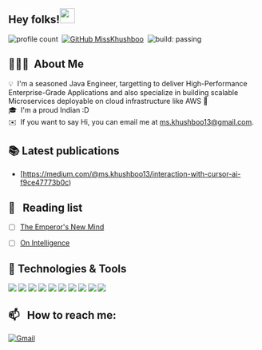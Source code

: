 ## Hey folks!<img src="https://raw.githubusercontent.com/MartinHeinz/MartinHeinz/master/wave.gif" width="30px">
![profile count](https://komarev.com/ghpvc/?username=mskhushboo13&color=red)&nbsp;
[![GitHub MissKhushboo](https://img.shields.io/github/followers/missKhushboo?label=follow&style=social)](https://github.com/misskhushboo)&nbsp;
![build: passing](https://img.shields.io/badge/build-passing-success)


## 👨🏻‍💻 &nbsp;About Me

💡 &nbsp;I'm a seasoned Java Engineer, targetting to deliver High-Performance Enterprise-Grade Applications and also specialize in building scalable Microservices deployable on cloud infrastructure like AWS 🤖\
🎓 &nbsp;I'm a proud Indian :D \
✉️ &nbsp;If you want to say Hi, you can email me at ms.khushboo13@gmail.com.

## 📚 Latest publications
- [https://medium.com/@ms.khushboo13/interaction-with-cursor-ai-f9ce47773b0c)

## 📖 &nbsp; Reading list

- [ ] [The Emperor's New Mind](https://www.goodreads.com/book/show/179744.The_Emperor_s_New_Mind)
- [ ] [On Intelligence](https://www.goodreads.com/book/show/27539.On_Intelligence)


## 🔧 Technologies & Tools
![](https://img.shields.io/badge/Code-Java21-informational?style=flat&logo=java&logoColor=white&color=2bbc8a)
![](https://img.shields.io/badge/Framework-Springboot-informational?style=flat&logo=java&logoColor=white&color=2bbc8a)
![](https://img.shields.io/badge/Tools-MySQL-informational?style=flat&logo=mysql&logoColor=white&color=2bbc8a)
![](https://img.shields.io/badge/Tools-MongoDB-informational?style=flat&logo=mongodb&logoColor=white&color=2bbc8a)
![](https://img.shields.io/badge/Tools-Docker-informational?style=flat&logo=docker&logoColor=white&color=2bbc8a)
![](https://img.shields.io/badge/Tools-Kubernetes-informational?style=flat&logo=kubernetes&logoColor=white&color=2bbc8a)
![](https://img.shields.io/badge/Cloud-AWS-informational?style=flat&logo=amazonaws&logoColor=white&color=2bbc8a)
![](https://img.shields.io/badge/PaaS-Openshift-informational?style=flat&logo=java&logoColor=white&color=2bbc8a)
![](https://img.shields.io/badge/Editor-Eclipse-informational?style=flat&logo=eclipseide&logoColor=white&color=2bbc8a)
![](https://img.shields.io/badge/Editor-IntelliJ-informational?style=flat&logo=java&logoColor=white&color=2bbc8a)

## 📫 &nbsp; How to reach me:
<a href="mailto:ms.khushboo13@gmail.com"><img alt="Gmail" src="https://img.shields.io/badge/Gmail-D14836?style=flat&logo=gmail&logoColor=white" /></a> &nbsp;
